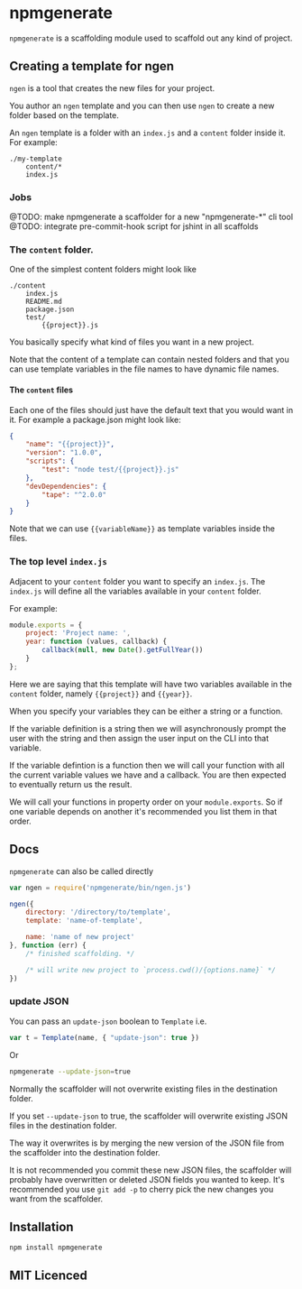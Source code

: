 # npmgenerate

`npmgenerate` is a scaffolding module used to scaffold out
  any kind of project.

## Creating a template for ngen

`ngen` is a tool that creates the new files for your project.

You author an `ngen` template and you can then use `ngen` to
  create a new folder based on the template.

An `ngen` template is a folder with an `index.js` and a `content`
  folder inside it. For example:

```
./my-template
    content/*
    index.js
```

### Jobs

@TODO: make npmgenerate a scaffolder for a new "npmgenerate-*" cli tool
@TODO: integrate pre-commit-hook script for jshint in all scaffolds

### The `content` folder.

One of the simplest content folders might look like

```
./content
    index.js
    README.md
    package.json
    test/
        {{project}}.js
```

You basically specify what kind of files you want in a
  new project.

Note that the content of a template can contain nested folders
  and that you can use template variables in the file names to
  have dynamic file names.

#### The `content` files

Each one of the files should just have the default text that you
  would want in it. For example a package.json might look like:

```json
{
    "name": "{{project}}",
    "version": "1.0.0",
    "scripts": {
        "test": "node test/{{project}}.js"
    },
    "devDependencies": {
        "tape": "^2.0.0"
    }
}
```

Note that we can use `{{variableName}}` as template variables
  inside the files.

### The top level `index.js`

Adjacent to your `content` folder you want to specify an
  `index.js`. The `index.js` will define all the variables
  available in your `content` folder.

For example:

```js
module.exports = {
    project: 'Project name: ',
    year: function (values, callback) {
        callback(null, new Date().getFullYear())
    }
};
```

Here we are saying that this template will have two variables
  available in the `content` folder, namely `{{project}}` and
  `{{year}}`.

When you specify your variables they can be either a string or
  a function.

If the variable definition is a string then we
  will asynchronously prompt the user with the string and then
  assign the user input on the CLI into that variable.

If the variable defintion is a function then we will call your
  function with all the current variable values we have and a
  callback. You are then expected to eventually return us the
  result.

We will call your functions in property order on your
  `module.exports`. So if one variable depends on another it's
  recommended you list them in that order.


## Docs

`npmgenerate` can also be called directly

```js
var ngen = require('npmgenerate/bin/ngen.js')

ngen({
    directory: '/directory/to/template',
    template: 'name-of-template',

    name: 'name of new project'
}, function (err) {
    /* finished scaffolding. */

    /* will write new project to `process.cwd()/{options.name}` */
})
```

### update JSON

You can pass an `update-json` boolean to `Template` i.e.

```js
var t = Template(name, { "update-json": true })
```

Or

```sh
npmgenerate --update-json=true
```

Normally the scaffolder will not overwrite existing files in
  the destination folder.

If you set `--update-json` to true, the scaffolder will
  overwrite existing JSON files in the destination folder.

The way it overwrites is by merging the new version of the JSON
  file from the scaffolder into the destination folder.

It is not recommended you commit these new JSON files, the
  scaffolder will probably have overwritten or deleted JSON
  fields you wanted to keep. It's recommended you use
  `git add -p` to cherry pick the new changes you want from the
  scaffolder.

## Installation

`npm install npmgenerate`

## MIT Licenced

  [usage]: https://github.com/serapath/npmgenerate/tree/master/bin/usage.md

